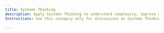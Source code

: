 ```yaml
---
title: Systems Thinking
description: Apply Systems Thinking to understand complexity, improve decision-making, and drive sustainable organisational change.
Instructions: Use this category only for discussions on Systems Thinking, including identifying system dynamics, feedback loops, constraints, and emergent behaviours in organisations and product development. Topics should focus on applying Systems Thinking in Agile, DevOps, and Business Agility to optimise value streams, improve collaboration, and create resilient, adaptive systems.

---
```


